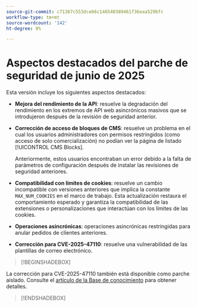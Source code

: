 ```yaml
---
source-git-commit: c71367c553dce66c146540389461f36eaa529bfc
workflow-type: tm+mt
source-wordcount: '142'
ht-degree: 0%

---
```

# Aspectos destacados del parche de seguridad de junio de 2025

Esta versión incluye los siguientes aspectos destacados:

* **Mejora del rendimiento de la API**: resuelve la degradación del rendimiento en los extremos de API web asincrónicos masivos que se introdujeron después de la revisión de seguridad anterior.<!-- AC-14078 -->

* **Corrección de acceso de bloques de CMS**: resuelve un problema en el cual los usuarios administradores con permisos restringidos (como acceso de solo comercialización) no podían ver la página de listado [!UICONTROL CMS Blocks].

  Anteriormente, estos usuarios encontraban un error debido a la falta de parámetros de configuración después de instalar las revisiones de seguridad anteriores.<!-- AC-14087 -->

* **Compatibilidad con límites de cookies**: resuelve un cambio incompatible con versiones anteriores que implica la constante `MAX_NUM_COOKIES` en el marco de trabajo. Esta actualización restaura el comportamiento esperado y garantiza la compatibilidad de las extensiones o personalizaciones que interactúan con los límites de las cookies.<!-- AC-14475 -->

* **Operaciones asincrónicas**: operaciones asincrónicas restringidas para anular pedidos de clientes anteriores.<!-- AC-13917 -->

* **Corrección para CVE-2025-47110**: resuelve una vulnerabilidad de las plantillas de correo electrónico.<!-- AC-14695 -->

>[!BEGINSHADEBOX]

La corrección para CVE-2025-47110 también está disponible como parche aislado. Consulte el [artículo de la Base de conocimiento](https://experienceleague.adobe.com/es/docs/commerce-knowledge-base/kb/troubleshooting/known-issues-patches-attached/security-update-available-for-adobe-commerce-apsb25-50) para obtener detalles.

>[!ENDSHADEBOX]